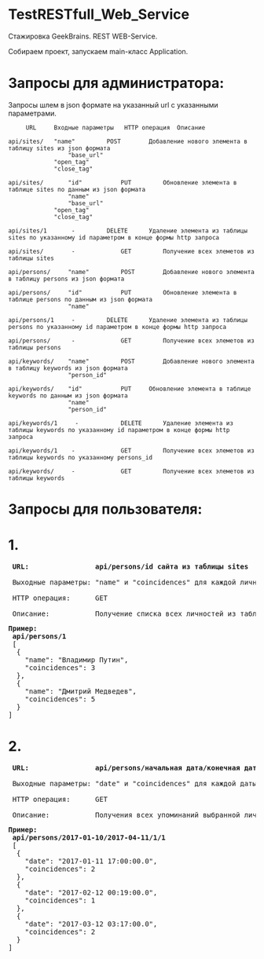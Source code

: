 # TestRESTfull_Web_Service
Стажировка GeekBrains. REST WEB-Service.

Собираем проект, запускаем main-класс Application.

# Запросы для администратора:
Запросы шлем в json формате на указанный url c указанными параметрами.


					
	     URL     Входные параметры	 HTTP операция	Описание
		 
	api/sites/	 "name"         POST        Добавление нового элемента в таблицу sites из json формата
                     "base_url"	
		         "open_tag"
		         "close_tag"
				
    api/sites/       "id"           PUT         Обновление элемента в таблице sites по данным из json формата
                     "name"
                     "base_url"	
		         "open_tag"
		         "close_tag"
				
	api/sites/1       -	        DELETE	    Удаление элемента из таблицы sites по указанному id параметром в конце формы http запроса	
	
	api/sites/        -             GET         Получение всех элеметов из таблицы sites
	
	api/persons/     "name"	        POST        Добавление нового элемента в таблицу persons из json формата
	
	api/persons/     "id"           PUT 	    Обновление элемента в таблице persons по данным из json формата
                     "name"        
				 
	api/persons/1     -	        DELETE	    Удаление элемента из таблицы persons по указанному id параметром в конце формы http запроса		
	
	api/persons/      -             GET         Получение всех элеметов из таблицы persons
					  
	api/keywords/    "name"         POST	    Добавление нового элемента в таблицу keywords из json формата
                     "person_id"
				  
	api/keywords/    "id"           PUT	    Обновление элемента в таблице keywords по данным из json формата
                     "name"
                     "person_id"	
				  
	api/keywords/1	   -	        DELETE	    Удаление элемента из таблицы keywords по указанному id параметром в конце формы http запроса	
	
	api/keywords/1    -             GET         Получение всех элеметов из таблицы keywords по указанному persons_id
	
	api/keywords/     -             GET         Получение всех элеметов из таблицы keywords
					
# Запросы для пользователя:
# 1.
<pre>
 <b>URL:                api/persons/id сайта из таблицы sites</b>
 
 Выходные параметры: "name" и "coincidences" для каждой личности
 
 HTTP операция:      GET
 
 Описание:           Получение списка всех личностей из таблицы persons и количества их упоминаний на выбранном сайте</pre>
 
 <pre><b>Пример:
 api/persons/1 </b>
 [
  {
    "name": "Владимир Путин",
    "coincidences": 3
  },
  {
    "name": "Дмитрий Медведев",
    "coincidences": 5
  }
]</pre>
# 2.
<pre>
 <b>URL:                api/persons/начальная дата/конечная дата/id сайта из таблицы sites/id личности из таблицы persons</b>
 
 Выходные параметры: "date" и "coincidences" для каждой даты
 
 HTTP операция:      GET
 
 Описание:           Получения всех упоминаний выбранной личности из таблицы persons по id за указанный диапазон дат.</pre>
 
 <pre><b>Пример:
 api/persons/2017-01-10/2017-04-11/1/1</b>
 [
  {
    "date": "2017-01-11 17:00:00.0",
    "coincidences": 2
  },
  {
    "date": "2017-02-12 00:19:00.0",
    "coincidences": 1
  },
  {
    "date": "2017-03-12 03:17:00.0",
    "coincidences": 2
  }
]</pre>
 
                        
